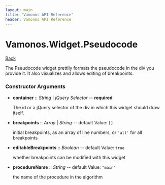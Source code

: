 ```yaml
---
layout: main
title: "Vamonos API Reference"
header: Vamonos API Reference
---
```



Vamonos.Widget.Pseudocode
=========================

[Back](index.html)

The Pseudocode widget prettily formats the pseudocode in the div you provide it. It also visualizes and allows editing of breakpoints.


### Constructor Arguments

 * **container** :: *String* | *jQuery Selector* -- **required**

    The id or a jQuery selector of the div in which this widget should draw itself.



 * **breakpoints** :: *Array* | *String* -- default Value: `[]`

    initial breakpoints, as an array of line numbers, or `'all'` for all breakpoints



 * **editableBreakpoints** :: *Boolean* -- default Value: `true`

    whether breakpoints can be modified with this widget



 * **procedureName** :: *String* -- default Value: `"main"`

    the name of the procedure in the algorithm




